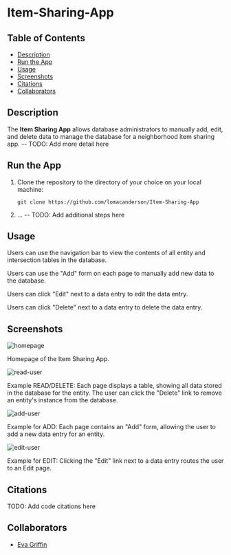 # Item-Sharing-App

## Table of Contents

- [Description](#description)
- [Run the App](#run-the-app)
- [Usage](#usage)
- [Screenshots](#screenshots)
- [Citations](#citations)
- [Collaborators](#collaborators)

## Description
The **Item Sharing App** allows database administrators to manually add, edit, and delete data to manage the database for a neighborhood item sharing app. -- TODO: Add more detail here

## Run the App

1. Clone the repository to the directory of your choice on your local machine:
    ```shell
    git clone https://github.com/lomacanderson/Item-Sharing-App
   ```
2. ... -- TODO: Add additional steps here

## Usage

Users can use the navigation bar to view the contents of all entity and intersection tables in the database.

Users can use the "Add" form on each page to manually add new data to the database.

Users can click "Edit" next to a data entry to edit the data entry.

Users can click "Delete" next to a data entry to delete the data entry.

## Screenshots
![homepage](/screenshots/homepage.png)

Homepage of the Item Sharing App.


![read-user](/screenshots/read_users.png)

Example READ/DELETE: Each page displays a table, showing all data stored in the database for the entity. The user can click the "Delete" link to remove an entity's instance from the database.


![add-user](/screenshots/add_user.png)

Example for ADD: Each page contains an "Add" form, allowing the user to add a new data entry for an entity.


![edit-user](/screenshots/edit_user.png)

Example for EDIT: Clicking the "Edit" link next to a data entry routes the user to an Edit page.


## Citations

TODO: Add code citations here

## Collaborators

- [Eva Griffin](https://github.com/evacgriffin)
